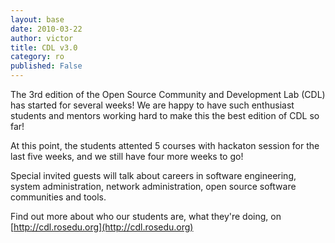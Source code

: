 ```yaml
--- 
layout: base
date: 2010-03-22
author: victor
title: CDL v3.0
category: ro
published: False
---
```

The 3rd edition of the Open Source Community and Development Lab (CDL) has started for several weeks! We are happy to have such enthusiast students and mentors working hard to make this the best edition of CDL so far!

At this point, the students attented 5 courses with hackaton session for the last five weeks, and we still have four more weeks to go!

Special invited guests will talk about careers in software engineering, system administration, network administration, open source software communities and tools. 


Find out more about who our students are, what they're doing, on [http://cdl.rosedu.org](http://cdl.rosedu.org)
